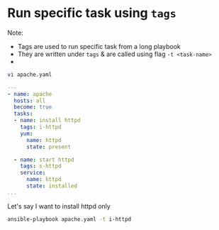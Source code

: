 # Run specific task using `tags`
Note:
* Tags are used to run specific task from a long playbook
* They are written under `tags` & are called using flag `-t <task-name>`
* 
```sh
vi apache.yaml
```
```yaml
---
- name: apache
  hosts: all
  become: true
  tasks:
  - name: install httpd
    tags: i-httpd
    yum: 
      name: httpd
      state: present

  - name: start httpd
    tags: s-httpd
    service: 
      name: httpd
      state: installed
...
```
Let's say I want to install httpd only
```sh
ansible-playbook apache.yaml -t i-httpd
```
